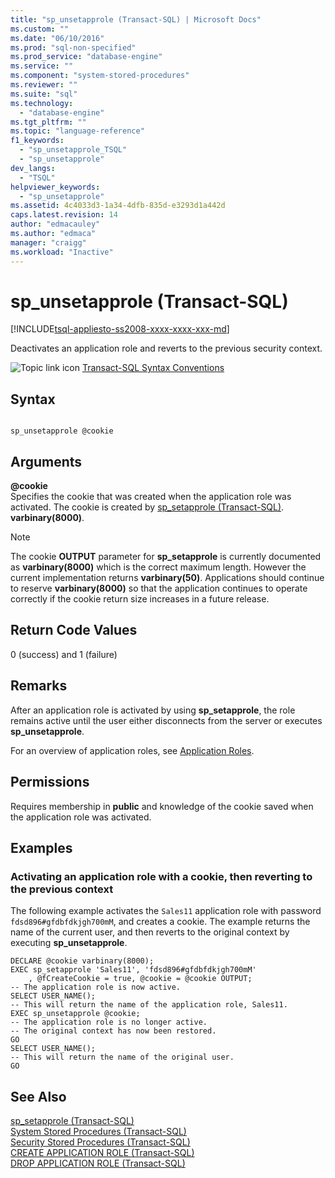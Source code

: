 ```yaml
---
title: "sp_unsetapprole (Transact-SQL) | Microsoft Docs"
ms.custom: ""
ms.date: "06/10/2016"
ms.prod: "sql-non-specified"
ms.prod_service: "database-engine"
ms.service: ""
ms.component: "system-stored-procedures"
ms.reviewer: ""
ms.suite: "sql"
ms.technology: 
  - "database-engine"
ms.tgt_pltfrm: ""
ms.topic: "language-reference"
f1_keywords: 
  - "sp_unsetapprole_TSQL"
  - "sp_unsetapprole"
dev_langs: 
  - "TSQL"
helpviewer_keywords: 
  - "sp_unsetapprole"
ms.assetid: 4c4033d3-1a34-4dfb-835d-e3293d1a442d
caps.latest.revision: 14
author: "edmacauley"
ms.author: "edmaca"
manager: "craigg"
ms.workload: "Inactive"
---
```

# sp_unsetapprole (Transact-SQL)
[!INCLUDE[tsql-appliesto-ss2008-xxxx-xxxx-xxx-md](../../includes/tsql-appliesto-ss2008-xxxx-xxxx-xxx-md.md)]

  Deactivates an application role and reverts to the previous security context.  
  
 ![Topic link icon](../../database-engine/configure-windows/media/topic-link.gif "Topic link icon") [Transact-SQL Syntax Conventions](../../t-sql/language-elements/transact-sql-syntax-conventions-transact-sql.md)  
  
## Syntax  
  
```  
  
sp_unsetapprole @cookie   
```  
  
## Arguments  
 **@cookie**  
 Specifies the cookie that was created when the application role was activated. The cookie is created by [sp_setapprole &#40;Transact-SQL&#41;](../../relational-databases/system-stored-procedures/sp-setapprole-transact-sql.md). **varbinary(8000)**.  
  
> [!NOTE]  
>  The cookie **OUTPUT** parameter for **sp_setapprole** is currently documented as **varbinary(8000)** which is the correct maximum length. However the current implementation returns **varbinary(50)**. Applications should continue to reserve **varbinary(8000)** so that the application continues to operate correctly if the cookie return size increases in a future release.  
  
## Return Code Values  
 0 (success) and 1 (failure)  
  
## Remarks  
 After an application role is activated by using **sp_setapprole**, the role remains active until the user either disconnects from the server or executes **sp_unsetapprole**.  
  
 For an overview of application roles, see [Application Roles](../../relational-databases/security/authentication-access/application-roles.md).  
  
## Permissions  
 Requires membership in **public** and knowledge of the cookie saved when the application role was activated.  
  
## Examples  
  
### Activating an application role with a cookie, then reverting to the previous context  
 The following example activates the `Sales11` application role with password `fdsd896#gfdbfdkjgh700mM`, and creates a cookie. The example returns the name of the current user, and then reverts to the original context by executing **sp_unsetapprole**.  
  
```  
DECLARE @cookie varbinary(8000);  
EXEC sp_setapprole 'Sales11', 'fdsd896#gfdbfdkjgh700mM'  
    , @fCreateCookie = true, @cookie = @cookie OUTPUT;  
-- The application role is now active.  
SELECT USER_NAME();  
-- This will return the name of the application role, Sales11.  
EXEC sp_unsetapprole @cookie;  
-- The application role is no longer active.  
-- The original context has now been restored.  
GO  
SELECT USER_NAME();  
-- This will return the name of the original user.   
GO   
```  
  
## See Also  
 [sp_setapprole &#40;Transact-SQL&#41;](../../relational-databases/system-stored-procedures/sp-setapprole-transact-sql.md)   
 [System Stored Procedures &#40;Transact-SQL&#41;](../../relational-databases/system-stored-procedures/system-stored-procedures-transact-sql.md)   
 [Security Stored Procedures &#40;Transact-SQL&#41;](../../relational-databases/system-stored-procedures/security-stored-procedures-transact-sql.md)   
 [CREATE APPLICATION ROLE &#40;Transact-SQL&#41;](../../t-sql/statements/create-application-role-transact-sql.md)   
 [DROP APPLICATION ROLE &#40;Transact-SQL&#41;](../../t-sql/statements/drop-application-role-transact-sql.md)  
  
  
